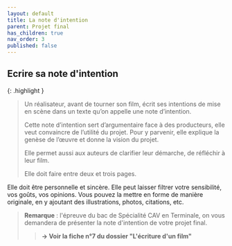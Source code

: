 ```yaml
---
layout: default
title: La note d'intention
parent: Projet final
has_children: true
nav_order: 3
published: false
---
```

## Ecrire sa note d'intention

{: .highlight }
> Un réalisateur, avant de tourner son film, écrit ses intentions de mise en scène dans un texte qu’on appelle une note d’intention. 
>
>Cette note d’intention sert d’argumentaire face à des producteurs, elle veut convaincre de l’utilité du projet. Pour y parvenir, elle explique la genèse de l’œuvre et donne la vision du projet. 
>
>Elle permet aussi aux auteurs de clarifier leur démarche, de réfléchir à leur film.
>
>Elle doit faire entre deux et trois pages. 
>
Elle doit être personnelle et sincère. Elle peut laisser filtrer votre sensibilité, vos goûts, vos opinions. Vous pouvez la mettre en forme de manière originale, en y ajoutant des illustrations, photos, citations, etc.
>
>**Remarque** : l'épreuve du bac de Spécialité CAV en Terminale, on vous demandera de présenter la note d'intention de votre projet final.
>
>> **→ Voir la fiche n°7 du dossier "L'écriture d'un film"**